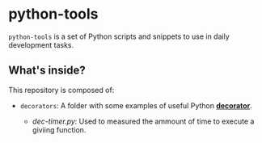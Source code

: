 # python-tools

`python-tools` is a set of Python scripts and snippets to use in daily development tasks.

## What's inside?

This repository is composed of:

* `decorators`: A folder with some examples of useful 
Python **[decorator](https://python101.pythonlibrary.org/chapter25_decorators.html)**.


    * *dec-timer.py*: Used to measured the ammount of time to execute
    a giviing function.